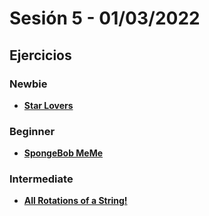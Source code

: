 # Sesión 5 - 01/03/2022

## Ejercicios

### Newbie

- [**Star Lovers**](https://github.com/Laboratoria/gym/tree/main/exercises/star-lovers-warmup)

### Beginner

- [**SpongeBob MeMe**](https://github.com/Laboratoria/gym/tree/main/exercises/spongebob-meme)

### Intermediate

- [**All Rotations of a String!**](https://github.com/Laboratoria/gym/tree/main/exercises/stop-gninnips-my-sdrow)
